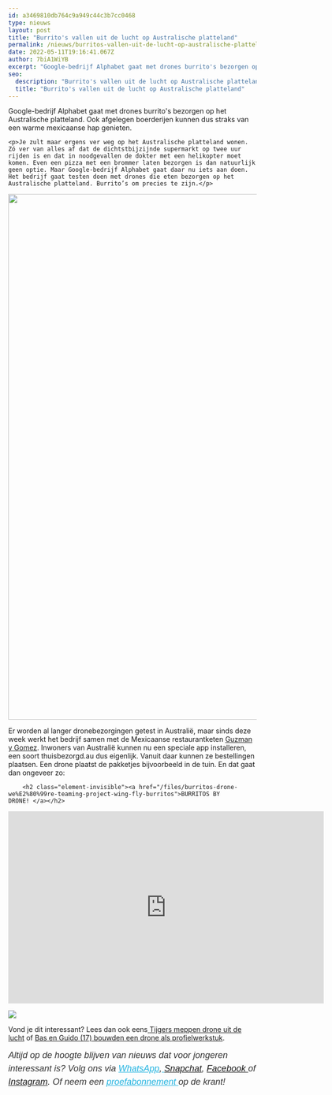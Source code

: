 ```yaml
---
id: a3469810db764c9a949c44c3b7cc0468
type: nieuws
layout: post
title: "Burrito's vallen uit de lucht op Australische platteland"
permalink: /nieuws/burritos-vallen-uit-de-lucht-op-australische-platteland/
date: 2022-05-11T19:16:41.067Z
author: 7biA1WiYB
excerpt: "Google-bedrijf Alphabet gaat met drones burrito's bezorgen op het Australische platteland. Ook afgelegen boerderijen kunnen dus straks van een warme mexicaanse hap genieten.  "
seo:
  description: "Burrito's vallen uit de lucht op Australische platteland"
  title: "Burrito's vallen uit de lucht op Australische platteland"
---
```

Google-bedrijf Alphabet gaat met drones burrito's bezorgen op het Australische platteland. Ook afgelegen boerderijen kunnen dus straks van een warme mexicaanse hap genieten.  

    <p>Je zult maar ergens ver weg op het Australische platteland wonen. Zó ver van alles af dat de dichtstbijzijnde supermarkt op twee uur rijden is en dat in noodgevallen de dokter met een helikopter moet komen. Even een pizza met een brommer laten bezorgen is dan natuurlijk geen optie. Maar Google-bedrijf Alphabet gaat daar nu iets aan doen. Het bedrijf gaat testen doen met drones die eten bezorgen op het Australische platteland. Burrito’s om precies te zijn.</p>
<p><div class="media media-element-container media-default"><div id="file-419468" class="file file-image file-image-jpeg">

        
  
  <div class="content">
    <img height="1067" width="1600" class="media-element file-default" data-delta="1" src="https://original.sevendays.nl/sites/default/files/0-p6O_0wIyuz9gVV6z-.jpg" alt="">  </div>

  
</div>
</div>
<p>Er worden al langer dronebezorgingen getest in Australië, maar sinds deze week werkt het bedrijf samen met de Mexicaanse restaurantketen <a href="https://www.guzmanygomez.com/">Guzman y Gomez</a>. Inwoners van Australië kunnen nu een speciale app installeren, een soort thuisbezorgd.au dus eigenlijk. Vanuit daar kunnen ze bestellingen plaatsen. Een drone plaatst de pakketjes bijvoorbeeld in de tuin. En dat gaat dan ongeveer zo:</p>
<p><div class="media media-element-container media-default"><div id="file-419469" class="file file-video file-video-youtube">

        <h2 class="element-invisible"><a href="/files/burritos-drone-we%E2%80%99re-teaming-project-wing-fly-burritos">BURRITOS BY DRONE! </a></h2>
    
  
  <div class="content">
    <div class="media-youtube-video file media-element file-default media-youtube-1">
  <iframe class="media-youtube-player" width="640" height="390" title="BURRITOS BY DRONE! We’re teaming up with Project Wing to fly burritos!" src="https://www.youtube.com/embed/BYMLZ2_6d4o?wmode=opaque&controls=" name="BURRITOS BY DRONE! We’re teaming up with Project Wing to fly burritos!" frameborder="0" allowfullscreen="">Video van BURRITOS BY DRONE! We’re teaming up with Project Wing to fly burritos!</iframe>
</div>
  </div>

  
</div>
</div>
<div class="kader">
<p><img class="kaderafbeelding" src="https://original.sevendays.nl/sites/default/files/ff.png"></p>
<p>Vond je dit interessant? Lees dan ook eens<a href="https://original.sevendays.nl/lifestyle/fenna-17-van-hoefwijzer-over-het-succes-van-paardentubers" target="_blank"> </a><a href="https://original.sevendays.nl/video/tijgers-meppen-drone-uit-lucht">Tijgers meppen drone uit de lucht</a> of <a href="https://original.sevendays.nl/school-nieuws/bas-en-guido-17-bouwden-een-drone-als-profielwerkstuk">Bas en Guido (17) bouwden een drone als profielwerkstuk</a>.</p>
<p><em style="box-sizing: inherit; color: rgb(51, 51, 51); font-family: &quot;PT Sans&quot;, sans-serif; font-size: 18px; line-height: 27px;">Altijd op de hoogte blijven van nieuws dat voor jongeren interessant is? Volg ons via </em><em style="box-sizing: inherit; color: rgb(34, 179, 224); transition: color 0.3s ease; font-family: &quot;PT Sans&quot;, sans-serif; font-size: 18px; line-height: 27px;"><a href="https://original.sevendays.nl/whatsapp" style="box-sizing: inherit; color: rgb(34, 179, 224); transition: color 0.3s ease; font-family: &quot;PT Sans&quot;, sans-serif; font-size: 18px; line-height: 27px;">WhatsApp</a></em><em style="box-sizing: inherit; color: rgb(51, 51, 51); font-family: &quot;PT Sans&quot;, sans-serif; font-size: 18px; line-height: 27px;">,</em><em style="box-sizing: inherit; color: rgb(34, 179, 224); transition: color 0.3s ease; font-family: &quot;PT Sans&quot;, sans-serif; font-size: 18px; line-height: 27px;"><a href="https://original.sevendays.nl/whatsapp" style="box-sizing: inherit; color: rgb(34, 179, 224); transition: color 0.3s ease; font-family: &quot;PT Sans&quot;, sans-serif; font-size: 18px; line-height: 27px;"> </a></em><em style="box-sizing: inherit; color: rgb(51, 51, 51); font-family: &quot;PT Sans&quot;, sans-serif; font-size: 18px; line-height: 27px;"><a href="https://www.snapchat.com/add/sevendaysnl">Snapchat</a>, <a href="https://www.facebook.com/7Daysnl?ref=bookmarks">Facebook </a>of <a href="https://instagram.com/7DAysnl/">Instagram</a>. Of </em><em style="box-sizing: inherit; color: rgb(51, 51, 51); font-family: &quot;PT Sans&quot;, sans-serif; font-size: 18px; line-height: 27px;">neem een </em><a href="https://abonneren.sevendays.nl/abonneren/abonnementen/ae/artikel" style="box-sizing: inherit; color: rgb(34, 179, 224); transition: color 0.3s ease; font-family: &quot;PT Sans&quot;, sans-serif; font-size: 18px; line-height: 27px;"><em style="box-sizing: inherit;">proefabonnement </em></a><em style="box-sizing: inherit; color: rgb(51, 51, 51); font-family: &quot;PT Sans&quot;, sans-serif; font-size: 18px; line-height: 27px;">op de krant!</em></p>
</div>
  
